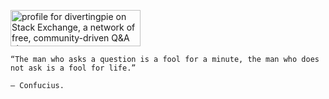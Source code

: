 <!--
**quantuple/quantuple** is a ✨ _special_ ✨ repository because its `README.md` (this file) appears on your GitHub profile.

Here are some ideas to get you started:

- 🔭 I’m currently working on ...
- 🌱 I’m currently learning ...
- 👯 I’m looking to collaborate on ...
- 🤔 I’m looking for help with ...
- 💬 Ask me about ...
- 📫 How to reach me: ...
- 😄 Pronouns: ...
- ⚡ Fun fact: ...
-->

<a href="https://stackexchange.com/users/14612253"><img src="https://stackexchange.com/users/flair/14612253.png" width="208" height="58" alt="profile for divertingpie on Stack Exchange, a network of free, community-driven Q&amp;A sites" title="profile for divertingpie on Stack Exchange, a network of free, community-driven Q&amp;A sites"></a>
```text
“The man who asks a question is a fool for a minute, the man who does not ask is a fool for life.”

– Confucius.
```
